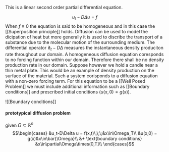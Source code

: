 This is a linear second order partial differential equation.

$$u_t - D\Delta u=f$$
When $f\equiv 0$ the equation is said to be homogeneous and in this case the [[Superposition principle]] holds. Diffusion can be used to model the dicipation of heat but more generally it is used to discribe the transport of a substance due to the molecular motion of the surrounding medium. The differential operator $\partial_t - D\Delta$  measures the instantaneous density produciton rate throughout our domain. A homogeneous diffusion equation coresponds to no forcing function within our domain. Therefore there shall be no density production rate in our domain. Suppose however we hold a candle near a thin metal plate. This would be an example of density production on the surface of the material. Such a system corisponds to a diffusion equation with a non-zero forcing term.  For this equation to be a [[Well Posed Problem]] we must include additional information such as [[Boundary conditions]] and prescribed initial conditions
($u(x,0)=g(x)$). 

![[Boundary conditions]]

#### prototypical diffusion problem
 given $\Omega\subset\mathbb{R}^n$
$$\begin{cases}
&u_t-D\Delta u = f(x,t)\;\;\;&x\in\Omega_T\\
&u(x,0) = g(x)&x\in\bar{\Omega}\\
&+ \text{boundary conditions} &x\in\partial\Omega\times(0,T]\\
\end{cases}$$
